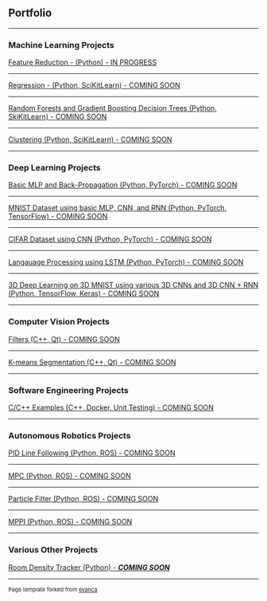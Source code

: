 ## Portfolio

---

### Machine Learning Projects 

[Feature Reduction - (Python) - IN PROGRESS](/projects/feature_reduction.md)

---
[Regression - (Python, SciKitLearn) - COMING SOON](/projects/regression.md)

---
[Random Forests and Gradient Boosting Decision Trees (Python, SkiKitLearn) - COMING SOON](/projects/random_forests_gbdt.md)

---
[Clustering (Python, SciKitLearn) - COMING SOON](/projects/clustering.md)

---

### Deep Learning Projects

[Basic MLP and Back-Propagation (Python, PyTorch) - COMING SOON](/projects/mlp_back_prop.md)

---
[MNIST Dataset using basic MLP, CNN, and RNN (Python, PyTorch, TensorFlow) - COMING SOON](/projects/mnist_classifier.md)

---
[CIFAR Dataset using CNN (Python, PyTorch) - COMING SOON](/projects/cifar_classifier.md)

---
[Langauage Processing using LSTM (Python, PyTorch) - COMING SOON](/projects/langauge_processing.md)

---
[3D Deep Learning on 3D MNIST using various 3D CNNs and 3D CNN + RNN (Python, TensorFlow, Keras) - COMING SOON](/projects/3d_mnist_classifier.md)

---

### Computer Vision Projects

[Filters (C++, Qt) - COMING SOON](/projects/cv_filters.md)

---
[K-means Segmentation (C++, Qt) - COMING SOON](/projects/k_means_segmentation.md)

---

### Software Engineering Projects

[C/C++ Examples (C++, Docker, Unit Testing) - COMING SOON](/projects/sw_engineering.md)

---

### Autonomous Robotics Projects

[PID Line Following (Python, ROS) - COMING SOON](/projects/pid_line_following.md)

---
[MPC (Python, ROS) - COMING SOON](/projects/mpc.md)

---
[Particle Filter (Python, ROS) - COMING SOON](/projects/particle_filter.md)

---
[MPPI (Python, ROS) - COMING SOON](/projects/mppi.md)

---

### Various Other Projects

[Room Density Tracker (Python) - **_COMING SOON_**](/projects/room_density_tracker.md)

---

<p style="font-size:11px">Page template forked from <a href="https://github.com/evanca/quick-portfolio">evanca</a></p>
<!-- Remove above link if you don't want to attibute -->
